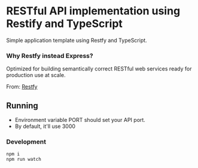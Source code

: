 # RESTful API implementation using Restify and TypeScript 

Simple application template using Restfy and TypeScript.

### Why Restfy instead Express?

Optimized for building semantically correct RESTful web services ready for production use at scale.

From: [Restfy](http://restify.com/)

## Running

* Environment variable PORT should set your API port.
* By default, it'll use 3000

### Development

```
npm i 
npm run watch
```